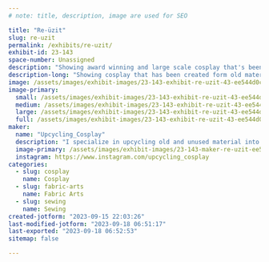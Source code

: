```yaml
---
# note: title, description, image are used for SEO

title: "Re-üzit"
slug: re-uzit
permalink: /exhibits/re-uzit/
exhibit-id: 23-143
space-number: Unassigned
description: "Showing award winning and large scale cosplay that's been made from recycled and renewed materials."
description-long: "Showing cosplay that has been created form old material found at goodwill and thrift store, side of the road and trash bins. It doesn't take much to make amazing cosplay; just time, creativity, and a whole lot of patience. You don't need to break the bank to have a great costume. "
image: /assets/images/exhibit-images/23-143-exhibit-re-uzit-43-ee544d0c-038f-46e8-8070-b343d2127ef9-1324-large.jpeg
image-primary: 
  small: /assets/images/exhibit-images/23-143-exhibit-re-uzit-43-ee544d0c-038f-46e8-8070-b343d2127ef9-1324-small.jpeg
  medium: /assets/images/exhibit-images/23-143-exhibit-re-uzit-43-ee544d0c-038f-46e8-8070-b343d2127ef9-1324-medium.jpeg
  large: /assets/images/exhibit-images/23-143-exhibit-re-uzit-43-ee544d0c-038f-46e8-8070-b343d2127ef9-1324-large.jpeg
  full: /assets/images/exhibit-images/23-143-exhibit-re-uzit-43-ee544d0c-038f-46e8-8070-b343d2127ef9-1324-full.jpeg
maker: 
  name: "Upcycling_Cosplay"
  description: "I specialize in upcycling old and unused material into new and exciting cosplay. From Goodwill finds to couches in the side of the road, I use it all. I try and show people that costume making doesn't have to be expensive. You just need creativity and patience. "
  image-primary: /assets/images/exhibit-images/23-143-maker-re-uzit-ee544d0c-038f-46e8-8070-b343d2127ef9-medium.jpeg
  instagram: https://www.instagram.com/upcycling_cosplay
categories: 
  - slug: cosplay
    name: Cosplay
  - slug: fabric-arts
    name: Fabric Arts
  - slug: sewing
    name: Sewing
created-jotform: "2023-09-15 22:03:26"
last-modified-jotform: "2023-09-18 06:51:17"
last-exported: "2023-09-18 06:52:53"
sitemap: false

---
```

